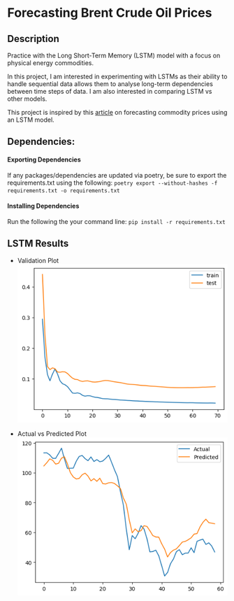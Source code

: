 # Forecasting Brent Crude Oil Prices

## Description

Practice with the Long Short-Term Memory (LSTM) model with a focus on physical energy commodities. 

In this project, I am interested in experimenting with LSTMs as their ability to handle sequential data allows them to analyse long-term dependencies between time steps of data. I am also interested in comparing LSTM vs other models.

This project is inspired by this [article](https://medium.com/@vinayarun/from-scratch-an-lstm-model-to-predict-commodity-prices-179e12445c5a) on forecasting commodity prices using an LSTM model. 


## Dependencies:

#### **Exporting Dependencies**
If any packages/dependencies are updated via poetry, be sure to export the requirements.txt using the following:
`poetry export --without-hashes -f requirements.txt -o requirements.txt`

#### **Installing Dependencies**
Run the following the your command line:
`pip install -r requirements.txt`


## LSTM Results

- Validation Plot
![Validation Plot](./visuals/lstm_validation_plot.png)

- Actual vs Predicted Plot
![Actual vs Predicted Plot](./visuals/lstm_actual_vs_predicted_plot.png)
